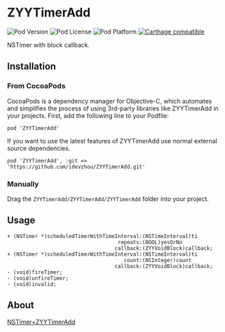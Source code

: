 # ZYYTimerAdd

![Pod Version](https://img.shields.io/cocoapods/v/ZYYTimerAdd.svg?style=flat)
![Pod License](https://img.shields.io/cocoapods/l/ZYYTimerAdd.svg?style=flat)
![Pod Platform](https://img.shields.io/cocoapods/p/ZYYTimerAdd.svg?style=flat)
[![Carthage compatible](https://img.shields.io/badge/Carthage-compatible-4BC51D.svg?style=flat)](https://github.com/Carthage/Carthage)

NSTimer with block callback.

## Installation

### From CocoaPods

CocoaPods is a dependency manager for Objective-C, which automates and simplifies the process of using 3rd-party libraries like ZYYTimerAdd in your projects. First, add the following line to your Podfile:

```
pod 'ZYYTimerAdd'
```

If you want to use the latest features of ZYYTimerAdd use normal external source dependencies.

```
pod 'ZYYTimerAdd', :git => 'https://github.com/idevzhou/ZYYTimerAdd.git'
```

### Manually

Drag the `ZYYTimerAdd/ZYYTimerAdd/ZYYTimerAdd` folder into your project.

## Usage

```
+ (NSTimer *)scheduledTimerWithTimeInterval:(NSTimeInterval)ti
                                    repeats:(BOOL)yesOrNo
                                   callback:(ZYYVoidBlock)callback;
+ (NSTimer *)scheduledTimerWithTimeInterval:(NSTimeInterval)ti
                                      count:(NSInteger)count
                                   callback:(ZYYVoidBlock)callback;                                 
- (void)fireTimer;
- (void)unfireTimer;
- (void)invalid;
```

## About
[NSTimer+ZYYTimerAdd](http://devzhou.com/2016/06/08/nstimer-block/)


